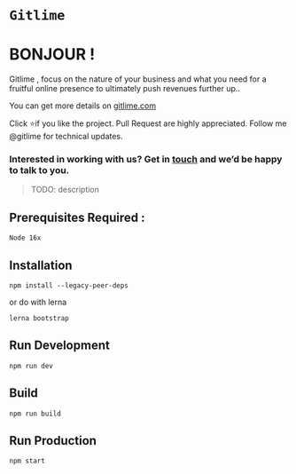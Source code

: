 # `Gitlime`

# BONJOUR !

Gitlime , focus on the nature of your business and what you need for a fruitful online presence to ultimately push revenues further up..

You can get more details on [gitlime.com](https://gitlime.com/)

Click ⭐if you like the project. Pull Request are highly appreciated. Follow me @gitlime for technical updates.

### Interested in working with us? Get in [touch](https://gitlime.com/contact) and we’d be happy to talk to you.

> TODO: description
## Prerequisites Required :
```
Node 16x
```

## Installation
```
npm install --legacy-peer-deps
```
or do with lerna
```
lerna bootstrap
```

## Run Development

```
npm run dev
```

## Build

```
npm run build
```

## Run Production

```
npm start
```
